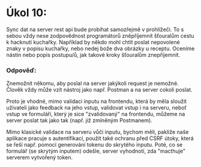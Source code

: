 # Úkol 10:

Sync dat na server rest api bude probíhat samozřejmě v prohlížeči. To s sebou vždy nese
zodpovědnost programátorů zněpříjemnit šťouralům cestu k hacknutí kuchařky. Například by
někdo mohl chtít poslat nepovolené znaky v popisu kuchařky, nebo nedej bože dva obrázky
u receptu. Oceníme nástin nebo popis postupu/ů, jak takové kroky šťouralům znepříjemnit.

### Odpověď:
Znemožnit někomu, aby poslal na server jakýkoli request je nemožné. Člověk vždy může vzít nástroj jako např. Postman a na server cokoli poslat.

Proto je vhodné, mimo validaci inputu na frontendu, která by měla sloužit uživateli jako feedback na jeho vstup, validovat vstup i na serveru, neboť vstup ve  formuláři, který je sice "zvalidovaný" na frontendu, můžeme na server poslat tak jako tak (např. již zmíněným Postmanem).

Mimo klasické validace na serveru vůči inputu, bychom měli, pakliže naše aplikace pracuje s autentifikací, použít také ochranu před CSRF útoky, která se řeší např. pomocí generování tokenu do skrytého inputu. Poté, co se formulář (se skrytým inputem) odešle, server vyhodnotí, zda "macthuje" serverem vytvořený token.
